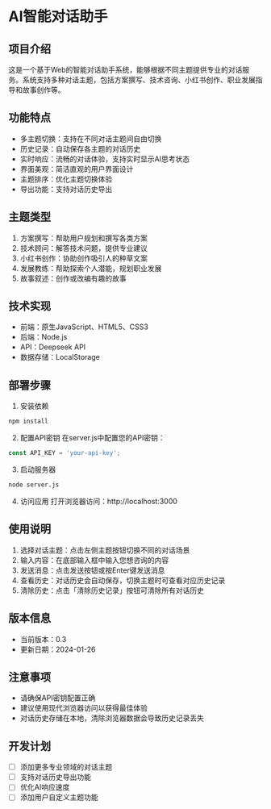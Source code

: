 # AI智能对话助手

## 项目介绍
这是一个基于Web的智能对话助手系统，能够根据不同主题提供专业的对话服务。系统支持多种对话主题，包括方案撰写、技术咨询、小红书创作、职业发展指导和故事创作等。

## 功能特点
- 多主题切换：支持在不同对话主题间自由切换
- 历史记录：自动保存各主题的对话历史
- 实时响应：流畅的对话体验，支持实时显示AI思考状态
- 界面美观：简洁直观的用户界面设计
- 主题排序：优化主题切换体验
- 导出功能：支持对话历史导出

## 主题类型
1. 方案撰写：帮助用户规划和撰写各类方案
2. 技术顾问：解答技术问题，提供专业建议
3. 小红书创作：协助创作吸引人的种草文案
4. 发展教练：帮助探索个人潜能，规划职业发展
5. 故事叙述：创作或改编有趣的故事

## 技术实现
- 前端：原生JavaScript、HTML5、CSS3
- 后端：Node.js
- API：Deepseek API
- 数据存储：LocalStorage

## 部署步骤
1. 安装依赖
```bash
npm install
```

2. 配置API密钥
在server.js中配置您的API密钥：
```javascript
const API_KEY = 'your-api-key';
```

3. 启动服务器
```bash
node server.js
```

4. 访问应用
打开浏览器访问：http://localhost:3000

## 使用说明
1. 选择对话主题：点击左侧主题按钮切换不同的对话场景
2. 输入内容：在底部输入框中输入您想咨询的内容
3. 发送消息：点击发送按钮或按Enter键发送消息
4. 查看历史：对话历史会自动保存，切换主题时可查看对应历史记录
5. 清除历史：点击「清除历史记录」按钮可清除所有对话历史

## 版本信息
- 当前版本：0.3
- 更新日期：2024-01-26

## 注意事项
- 请确保API密钥配置正确
- 建议使用现代浏览器访问以获得最佳体验
- 对话历史存储在本地，清除浏览器数据会导致历史记录丢失

## 开发计划
- [ ] 添加更多专业领域的对话主题
- [ ] 支持对话历史导出功能
- [ ] 优化AI响应速度
- [ ] 添加用户自定义主题功能
